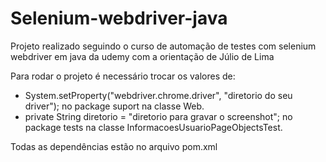 # Selenium-webdriver-java
Projeto realizado seguindo o curso de automação de testes com selenium webdriver em java da udemy com a orientação de Júlio de Lima

Para rodar o projeto é necessário trocar os valores de:
 - System.setProperty("webdriver.chrome.driver", "diretorio do seu driver"); no package suport na classe Web.
 - private String diretorio =  "diretorio para gravar o screenshot"; no package tests na classe InformacoesUsuarioPageObjectsTest.
 
 Todas as dependências estão no arquivo pom.xml
